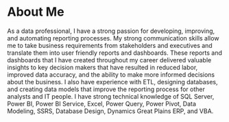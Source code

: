 # About Me
As a data professional, I have a strong passion for developing, improving, and automating reporting processes. My strong communication skills allow me to take business requirements from stakeholders and executives and translate them into user friendly reports and dashboards. These reports and dashboards that I have created throughout my career delivered valuable insights to key decision makers that have resulted in reduced labor, improved data accuracy, and the ability to make more informed decisions about the business. I also have experience with ETL, designing databases, and creating data models that improve the reporting process for other analysts and IT people.  I have strong technical knowledge of SQL Server, Power BI, Power BI Service, Excel, Power Query, Power Pivot, Data Modeling, SSRS, Database Design, Dynamics Great Plains ERP, and VBA.
